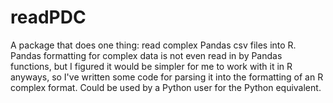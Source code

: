 # readPDC
A package that does one thing: read complex Pandas csv files into R.  Pandas formatting for complex data is not even read in by Pandas functions, but I figured it would be simpler for me to work with it in R anyways, so I've written some code for parsing it into the formatting of an R complex format.  Could be used by a Python user for the Python equivalent.
